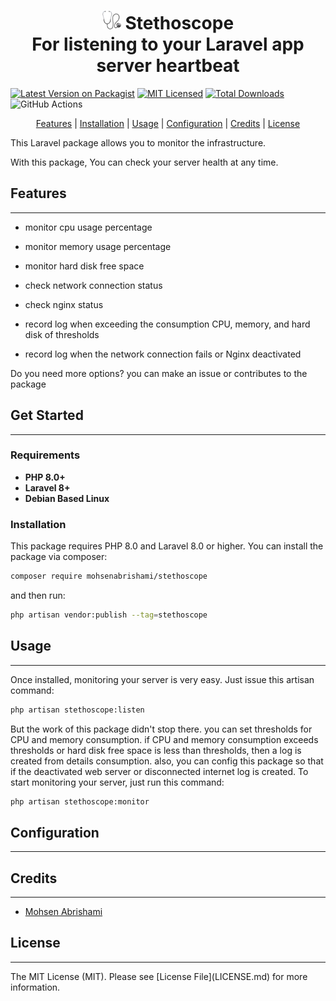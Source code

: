 <div align="center">
    <p>
        <h1><img src="art/stethoscope.png" style="width:30px"> Stethoscope<br/>For listening to your Laravel app server heartbeat</h1>
    </p>
</div>

[![Latest Version on Packagist](https://img.shields.io/packagist/v/mohsenabrishami/stethoscope.svg)](https://packagist.org/packages/mohsenabrishami/stethoscope)
[![MIT Licensed](https://img.shields.io/badge/license-MIT-brightgreen.svg)](LICENSE.md)
[![Total Downloads](https://img.shields.io/packagist/dt/mohsenabrishami/stethoscope.svg)](https://packagist.org/packages/mohsenabrishami/stethoscope)
![GitHub Actions](https://github.com/mohsenabrishami/stethoscope/workflows/Tests/badge.svg)

<p align="center">
    <a href="#features">Features</a> |
    <a href="#installation">Installation</a> |
    <a href="#usage">Usage</a> |
    <a href="#configuration">Configuration</a> |
    <a href="#credits">Credits</a> |
    <a href="#license">License</a>
</p>

This Laravel package allows you to monitor the infrastructure.

With this package, You can check your server health at any time.

## Features
<hr />

- monitor cpu usage percentage

- monitor memory usage percentage

- monitor hard disk free space

- check network connection status

- check nginx status

- record log when exceeding the consumption CPU, memory, and hard disk of thresholds 

- record log when the network connection fails or Nginx deactivated


Do you need more options? you can make an issue or contributes to the package

## Get Started
<hr />

### Requirements
- **PHP 8.0+**
- **Laravel 8+**
- **Debian Based Linux**

### Installation

This package requires PHP 8.0 and Laravel 8.0 or higher.
You can install the package via composer:

``` bash
composer require mohsenabrishami/stethoscope
```

and then run:

``` bash
php artisan vendor:publish --tag=stethoscope
```

## Usage
<hr />

Once installed, monitoring your server is very easy. Just issue this artisan command:

``` bash
php artisan stethoscope:listen
```

But the work of this package didn't stop there. you can set thresholds for CPU and memory consumption. if CPU and memory consumption exceeds thresholds or hard disk free space is less than thresholds, then a log is created from details consumption. also, you can config this package so that if the deactivated web server or disconnected internet log is created. To start monitoring your server, just run this command:

``` bash
php artisan stethoscope:monitor
```

## Configuration
<hr />

## Credits
<hr />

- [Mohsen Abrishami](https://github.com/mohsenabrishami)

## License
<hr />
The MIT License (MIT). Please see [License File](LICENSE.md) for more information.
